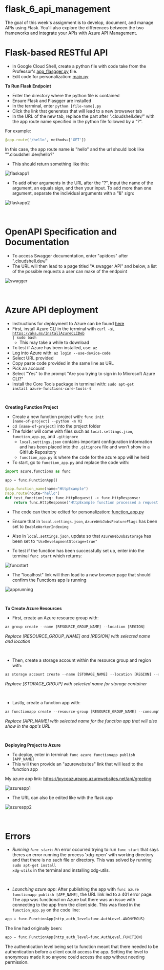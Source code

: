 # flask_6_api_management
The goal of this week's assignment is to develop, document, and manage APIs using Flask. You'll also explore the differences between the two frameworks and integrate your APIs with Azure API Management.

# Flask-based RESTful API

+ In Google Cloud Shell, create a python file with code take from the Professor's [app_flasgger.py](https://github.com/hantswilliams/HHA_504_2023/blob/main/WK6/code/flask/app_flasgger.py) file.
+ Edit code for personalization: [main.py](https://github.com/joyc3lin/flask_6_api_management/blob/main/main.py)

**To Run Flask Endpoint**

+ Enter the directory where the python file is contained
+ Ensure Flask and Flasgger are installed
+ In the terminal, enter <code>python [file-name].py</code>
+ Click the link that generates that will lead to a new browswer tab
+ In the URL of the new tab, replace the part after ".cloudshell.dev/" with the app route name specified in the python file followed by a "?".

For example: 

```python
@app.route('/hello', methods=['GET'])
```
In this case, the app route name is "hello" and the url should look like "".cloudshell.dev/hello?"

+ This should return something like this:

![flaskapp1](https://github.com/joyc3lin/flask_6_api_management/blob/main/screenshots/flaskapp1.png)

+ To add other arguments in the URL after the "?", input the name of the argument, an equals sign, and then your input. To add more than one argument, separate the individual arguments with a "&" sign:

![flaskapp2](https://github.com/joyc3lin/flask_6_api_management/blob/main/screenshots/flaskapp2.png)

</br>

# OpenAPI Specification and Documentation

+ To access Swagger documentation, enter "apidocs" after ".cloudshell.dev/"
+ The URL will then lead to a page titled "A swagger API" and below, a list of the possible requests a user can make of the endpoint

![swagger](https://github.com/joyc3lin/flask_6_api_management/blob/main/screenshots/swagger.png)

</br>

# Azure API deployment

+ Instructions for deployment to Azure can be found [here](https://learn.microsoft.com/en-us/azure/azure-functions/create-first-function-cli-python?tabs=linux%2Cbash%2Cazure-cli&pivots=python-mode-decorators)
+ First, install Azure CLI in the terminal with <code>curl -sL https://aka.ms/InstallAzureCLIDeb | sudo bash</code>
  + This may take a while to download
+ To test if Azure has been installed, use: <code>az</code>
+ Log into Azure with: <code>az login --use-device-code</code>
+ Select URL provided
+ Copy paste code provided in the same line as URL
+ Pick an account
+ Select "Yes" to the prompt "Are you trying to sign in to Microsoft Azure CLI?"
+ Install the Core Tools package in terminal with: <code>sudo apt-get install azure-functions-core-tools-4</code>

</br>

**Creating Function Project**

+ Create a new function project with: <code>func init [name-of-project] --python -m V2</code>
+ <code>cd [name-of-project]</code> into the project folder
+ The folder will come with files such as <code>local.settings.json</code>,  <code>function_app.py</code>, and <code>.gitignore</code>
  + <code>local.settings.json</code> contains important configuration information and has been placed into the <code>.gitignore</code> file and won't show in a GitHub Repository
  + <code>function_app.py</code> is where the code for the azure app will he held
+ To start, go to <code>function_app.py</code> and replace the code with:

```python
import azure.functions as func

app = func.FunctionApp()

@app.function_name(name="HttpExample")
@app.route(route="hello")
def test_function(req: func.HttpRequest) -> func.HttpResponse:
    return func.HttpResponse("HttpExample function processed a request!")
```
+ The code can then be edited for personalization: [function_app.py](https://github.com/joyc3lin/flask_6_api_management/blob/main/myapp/function_app.py)
+ Ensure that in <code>local.settings.json</code>, <code>AzureWebJobsFeatureFlags</code> has been set to <code>EnableWorkerIndexing</code>
+ Also in <code>local.settings.json</code>, update so that <code>AzureWebJobsStorage</code> has been set to <code>"UseDevelopmentStorage=true"</code>

+ To test if the function has been successfully set up, enter into the terminal <code>func start</code> which returns:

![funcstart](https://github.com/joyc3lin/flask_6_api_management/blob/main/screenshots/funcstart.png)

+ The "localhost" link will then lead to a new browser page that should confirm the Functions app is running

![apprunning](https://github.com/joyc3lin/flask_6_api_management/blob/main/screenshots/apprunning.png)

</br>

**To Create Azure Resources**

+ First, create an Azure resource group with:

```python
az group create --name [RESOURCE_GROUP_NAME] --location [REGION]
```
_Replace [RESOURCE_GROUP_NAME] and [REGION] with selected name and location_

</br>

+ Then, create a storage account within the resource group and region with:

```python
az storage account create --name [STORAGE_NAME] --location [REGION] --resource-group [RESOURCE_GROUP_NAME] --sku Standard_LRS
```
_Replace [STORAGE_GROUP] with selected name for storage container_

</br>

+ Lastly, create a function app with:

```python
az functionapp create --resource-group [RESOURCE_GROUP_NAME] --consumption-plan-location [REGION] --runtime python --runtime-version 3.9 --functions-version 4 --name [APP_NAME] --os-type linux --storage-account [STORAGE_NAME]
```
_Replace [APP_NAME] with selected name for the function app that will also show in the app's URL_

</br>

**Deploying Project to Azure**

+ To deploy, enter in terminal: <code>func azure functionapp publish [APP_NAME]</code>
+ This will then provide an "azurewebsites" link that will lead to the function app

My azure app link: https://joyceazureapp.azurewebsites.net/api/greeting

![azureapp1](https://github.com/joyc3lin/flask_6_api_management/blob/main/screenshots/azureapp.png)

+ The URL can also be edited like with the flask app

![azureapp2](https://github.com/joyc3lin/flask_6_api_management/blob/main/screenshots/azureapp2.png)

</br>

# Errors

+ _Running <code>func start</code>_: An error occurred trying to run <code>func start</code> that says theres an error running the process 'xdg-open' with working directory and that there is no such file or directory. This was solved by running <code>sudo apt-get install xdg-utils</code> in the terminal and installing xdg-utils.

</br>

+ _Launching azure app_: After publishing the app with <code>func azure functionapp publish [APP_NAME]</code>, the URL link led to a 401 error page. The app was functional on Azure but there was an issue with connecting to the app from the client side. This was fixed in the <code>function_app.py</code> on the code line:
  
```python
app = func.FunctionApp(http_auth_level=func.AuthLevel.ANONYMOUS)
```

The line had originally been: 

```python
app = func.FunctionApp(http_auth_level=func.AuthLevel.FUNCTION)
```
The authentication level being set to function meant that there needed to be authentication before a client could access the app. Setting the level to anonymous made it so anyone could access the app without needing permission. 
